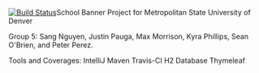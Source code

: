 [![Build Status](https://travis-ci.org/paugajt/RebelScrumBannerProject.svg?branch=master)](https://travis-ci.org/paugajt/RebelScrumBannerProject)School Banner Project for Metropolitan State University of Denver

Group 5: Sang Nguyen, Justin Pauga, Max Morrison, Kyra Phillips, Sean O'Brien, and Peter Perez.

Tools and Coverages:
IntelliJ
Maven
Travis-CI
H2 Database
Thymeleaf